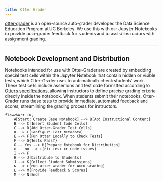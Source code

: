 ```yaml
---
title: Otter Grader
---
```


[otter-grader](https://otter-grader.readthedocs.io/) is an open-source auto-grader developed the Data Science Education Program at UC Berkeley. We use this with our Jupyter Notebooks to provide auto-grader feedback for students and to assist instructors with assignment grading.

---

## Notebook Development and Distribution
Notebooks intended for use with Otter-Grader are created by embedding special test cells within the Jupyter Notebook that contain hidden or visible tests, which Otter-Grader uses to automatically check students’ work. These test cells include assertions and test code formatted according to [Otter’s specifications](https://otter-grader.readthedocs.io/en/latest/otter_assign/notebook_format.html), allowing instructors to define precise grading criteria directly inside the notebook. When students submit their notebooks, Otter-Grader runs these tests to provide immediate, automated feedback and scores, streamlining the grading process for instructors.

```mermaid
flowchart TD;
    A[Start: Create Base Notebook] --> B[Add Instructional Content]
    B --> C[Insert Student Code Cells]
    C --> D[Add Otter-Grader Test Cells]
    D --> E[Configure Test Metadata]
    E --> F[Run Otter Locally to Check Tests]
    F --> G{Tests Pass?}
    G -- Yes --> H[Prepare Notebook for Distribution]
    G -- No --> I[Fix Test or Code Issues]
    I --> F
    H --> J[Distribute to Students]
    J --> K[Collect Student Submissions]
    K --> L[Run Otter-Grader for Auto-Grading]
    L --> M[Provide Feedback & Scores]
    M --> N[End]
```
